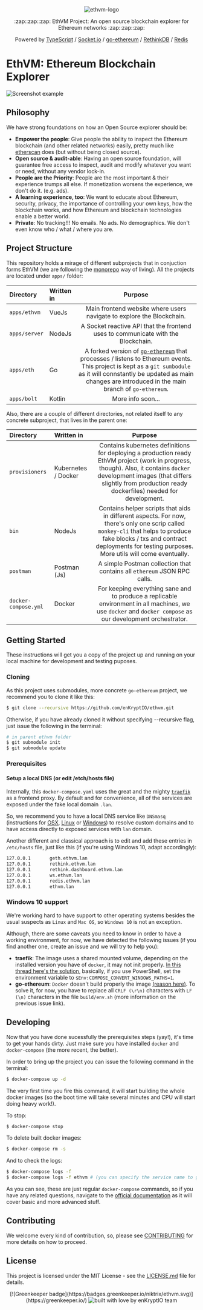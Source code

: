 <div align="center">
  <img src="https://raw.githubusercontent.com/enKryptIO/ethvm/master/.github/assets/logo.png" alt="ethvm-logo">
  <p>:zap::zap::zap: EthVM Project: An open source blockchain explorer for Ethereum networks :zap::zap::zap:</p>
  <p>Powered by <a href="https://www.typescriptlang.org/">TypeScript</a> / <a href="https://github.com/socketio/socket.io">Socket.io</a> / <a href="https://github.com/ethereum/go-ethereum">go-ethereum</a> / <a href="https://github.com/rethinkdb/rethinkdb">RethinkDB</a> / <a href="https://redis.io/topics/quickstart">Redis</a></p>
</div>

# EthVM: Ethereum Blockchain Explorer

![Screenshot example](.github/assets/ethvm.png)

## Philosophy

We have strong foundations on how an Open Source explorer should be:

- **Empower the people**: Give people the ability to inspect the Ethereum blockchain (and other related networks) easily, pretty much like [etherscan](https://etherscan.io/) does (but without being closed source).
- **Open source & audit-able**: Having an open source foundation, will guarantee free access to inspect, audit and modify whatever you want or need, without any vendor lock-in.
- **People are the Priority**: People are the most important & their experience trumps all else. If monetization worsens the experience, we don't do it. (e.g. ads).
- **A learning experience, too**: We want to educate about Ethereum, security, privacy, the importance of controlling your own keys, how the blockchain works, and how Ethereum and blockchain technologies enable a better world.
- **Private**: No tracking!!! No emails. No ads. No demographics. We don't even know who / what / where you are.

## Project Structure

This repository holds a mirage of different subprojects that in conjuction forms EthVM (we are following the [monorepo](https://medium.com/@maoberlehner/monorepos-in-the-wild-33c6eb246cb9) way of living). All the projects are located under `apps/` folder:

| Directory               | Written in | Purpose                                                                                                                                                                                                                                                                     |
|:------------------------|:-----------|:---------------------------------------------------------------------------------------------------------------------------------------------------------------------------------------------------------------------------------------------------------------------------:|
| `apps/ethvm`            | VueJs      | Main frontend website where users navigate to explore the Blockchain.                                                                                                                                                                                                       |
| `apps/server`           | NodeJs     | A Socket reactive API that the frontend uses to communicate with the Blockchain.                                                                                                                                                                                            |
| `apps/eth`              | Go         | A forked version of [`go-ethereum`](https://github.com/enKryptIO/go-ethereum) that processes / listens to Ethereum events. This project is kept as a `git sumbodule` as it will connstantly be updated as main changes are introduced in the main branch of `go-ethereum`.  |
| `apps/bolt`             | Kotlin     | More info soon...                                                                                                                                                                                                                                                           |

Also, there are a couple of different directories, not related itself to any concrete subproject, that lives in the parent one:

| Directory               | Written in          | Purpose                                                                                                                                                                                                                                    |
|:------------------------|:--------------------|:--------------------------------------------------------------------------------------------------------------------------------------------------------------------------------------------------------------------------------------------:|
| `provisioners`          | Kubernetes / Docker | Contains kubernetes definitions for deploying a production ready EthVM project (work in progress, though). Also, it contains `docker` development images (that differs slightly from production ready dockerfiles) needed for development. |
| `bin`                   | NodeJs              | Contains helper scripts that aids in different aspects. For now, there's only one scrip called `monkey-cli` that helps to produce fake blocks / txs and contract deployments for testing purposes. More utils will come eventually.        |
| `postman`               | Postman (Js)        | A simple Postman collection that contains all `ethereum` JSON RPC calls.                                                                                                                                                                   |
| `docker-compose.yml`    | Docker              | For keeping everything sane and to produce a replicable environment in all machines, we use `docker` and `docker compose` as our development orchestrator.                                                                                 |

## Getting Started

These instructions will get you a copy of the project up and running on your local machine for development and testing puposes.

### Cloning

As this project uses submodules, more concrete `go-ethereum` project, we recommend you to clone it like this:

```sh
$ git clone --recursive https://github.com/enKryptIO/ethvm.git
```

Otherwise, if you have already cloned it without specifying --recursive flag, just issue the following in the terminal:

```sh
# in parent ethvm folder
$ git submodule init
$ git submodule update
```

### Prerequisites

#### Setup a local DNS (or edit /etch/hosts file)

Internally, this `docker-compose.yaml` uses the great and the mighty [`traefik`](https://traefik.io/) as a frontend proxy. By default and for convenience, all of the services are exposed under the fake local domain `.lan`.

So, we recommend you to have a local DNS service like `DNSmasq` (instructions for [OSX](https://gist.github.com/ogrrd/5831371), [Linux](https://wiki.archlinux.org/index.php/dnsmasq) or [Windows](http://www.orbitale.io/2017/12/05/setup-a-dnsmasq-equivalent-on-windows-with-acrylic.html)) to resolve custom domains and to have access directly to exposed services with `lan` domain.

Another different and classical approach is to edit and add these entries in `/etc/hosts` file, just like this (if you're using Windows 10, adapt accordingly):

```sh
127.0.0.1       geth.ethvm.lan
127.0.0.1       rethink.ethvm.lan
127.0.0.1       rethink.dashboard.ethvm.lan
127.0.0.1       ws.ethvm.lan
127.0.0.1       redis.ethvm.lan
127.0.0.1       ethvm.lan
```

### Windows 10 support

We're working hard to have support to other operating systems besides the usual suspects as `Linux` and `Mac OS`, so `Windows 10` is not an exception.

Although, there are some caveats you need to know in order to have a working environment, for now, we have detected the following issues (if you find another one, create an issue and we will try to help you):

- **traefik**: The image uses a shared mounted volume, depending on the installed version you have of `docker`, it may not init properly. [In this thread here's the solution](https://github.com/docker/for-win/issues/1829), basically, if you use PowerShell, set the environment variable to `$Env:COMPOSE_CONVERT_WINDOWS_PATHS=1`.
- **go-ethereum**: `Docker` doesn't build properly the image [(reason here)](https://github.com/ethereum/go-ethereum/issues/16828). To solve it, for now, you have to replace all `CRLF (\r\n)` characters with `LF (\n)` characters in the file `build/env.sh` (more information on the previous issue link).

## Developing

Now that you have done sucessfully the prerequisites steps (yay!), it's time to get your hands dirty. Just make sure you have installed `docker` and `docker-compose` (the more recent, the better).

In order to bring up the project you can issue the following command in the terminal:

```sh
$ docker-compose up -d
```

The very first time you fire this command, it will start building the whole docker images (so the boot time will take several minutes and CPU will start doing heavy work!).

To stop:

```sh
$ docker-compose stop
```

To delete built docker images:

```sh
$ docker-compose rm -s
```

And to check the logs:

```sh
$ docker-compose logs -f
$ docker-compose logs -f ethvm # (you can specify the service name to gather specific logs also)
```

As you can see, these are just regular `docker-compose` commands, so if you have any related questions, navigate to the [official documentation](https://docs.docker.com/compose/) as it will cover basic and more advanced stuff.

## Contributing

We welcome every kind of contribution, so, please see [CONTRIBUTING](.github/CONTRIBUTING.md) for more details on how to proceed.

## License

This project is licensed under the MIT License - see the [LICENSE.md](LICENSE.md) file for details.

<div align="center">
  [![Greenkeeper badge](https://badges.greenkeeper.io/niktrix/ethvm.svg)](https://greenkeeper.io/)
  <img src="https://forthebadge.com/images/badges/built-with-love.svg" alt="built with love by enKryptIO team" />
</div>
